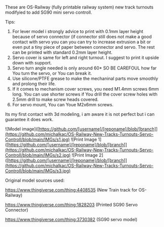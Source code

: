 These are OS-Railway (fully printable railway system) new track turnouts modifyied to add SG90 mini servo controll.

Tips:

1. For lever model i strongly advice to print with 0.1mm layer height because of servo connector (if connector still does not make a good contact with servo you can you can try to increase extrusion a bit or even put a tiny piece of paper between connector and servo. The rest can be printed with standard 0.2mm layer height.
2. Servo cover is same for left and right turnout. I suggest to print it upside down with support.
3. Servo turn angle needed is only around 60* SO BE CAREFOUL how far You turn the servo, or You can break it.
4. Use silicone/PTFE grease to make the mechaninal parts move smoothly and prolong their life.
5. If it comes to mechanism cover screws, you need M1.4mm screws 6mm long. You can use shorter screws if You drill the cover screw holes with 2.5mm drill to make screw heads covered.
6. For servo mount, You can Youe M2x6mm screws.

Its my first contact with 3d modeling, i am aware it is not perfect but i can guarantee it does work.  

![Model image]([https://github.com/[username]/[reponame]/blob/[branch]](https://github.com/michalkac/OS-Railway-New-Tracks-Turnouts-Servo-Controll/blob/main/IMGs/s1.jpg)
![Print Image 1]([https://github.com/[username]/[reponame]/blob/[branch]](https://github.com/michalkac/OS-Railway-New-Tracks-Turnouts-Servo-Controll/blob/main/IMGs/s2.jpg)
![Print Image 2]([https://github.com/[username]/[reponame]/blob/[branch]](https://github.com/michalkac/OS-Railway-New-Tracks-Turnouts-Servo-Controll/blob/main/IMGs/s3.jpg)

Original model sources used:

https://www.thingiverse.com/thing:4408535 (New Train track for OS-Railway)

https://www.thingiverse.com/thing:1828203 (Printed SG90 Servo Connector)

https://www.thingiverse.com/thing:3730382 (SG90 servo model)
